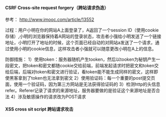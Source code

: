 #### CSRF Cross-site request forgery（跨站请求伪造）
参考： http://www.imooc.com/article/13552

过程：用户小明在你的网站A上面登录了，A返回了一个session ID（使用cookie存储）,小明的浏览器保持着A网站的登录状态，攻击者小强给小明发送了一个链接地址，小明打开了地址的时候，这个页面已经自动的对网站a发送了一个请求，通过使用小明的cookie信息，这样攻击者小强就可以随意更改小明在A上的信息。

防御措施：
1）使用token：服务器随机产生tooken，然后以tooken为秘钥产生一段密文，把token和密文都随cookie交给前端，前端发起请求时把密文和token交给后端，后端对token和密文进行验证，看token能不能生成同样的密文，这样即使黑客拿到了token也无法拿到密文
2）使用验证码：每一个重要的post提交页面，使用一个验证码，因为第三方网站是无法获得验证码的
3）检测http的头信息refer。Referer记录了请求的来源地址，服务器要做的是验证这个来源地址是否合法
4）涉及敏感操作的请求改为POST请求

#### XSS cross sit script 跨站请求攻击